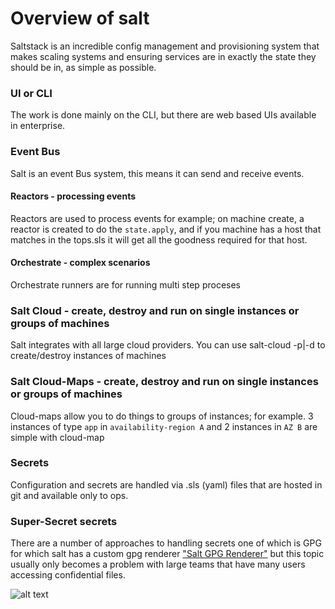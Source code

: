 # Overview of salt

Saltstack is an incredible config management and provisioning system that makes scaling systems and ensuring services are in exactly the state they should be in, as simple as possible.


### UI or CLI
The work is done mainly on the CLI, but there are web based UIs available in enterprise.


### Event Bus
Salt is an event Bus system, this means it can send and receive events.

#### Reactors - processing events
Reactors are used to process events for example; on machine create, a reactor is created to do the `state.apply`, and if you machine has a host that matches in the tops.sls it will get all the goodness required for that host.

#### Orchestrate - complex scenarios
Orchestrate runners are for running multi step proceses

### Salt Cloud - create, destroy and run on single instances or groups of machines
Salt integrates with all large cloud providers. You can use salt-cloud -p|-d to create/destroy instances of machines

### Salt Cloud-Maps - create, destroy and run on single instances or groups of machines
Cloud-maps allow you to do things to groups of instances; for example. 3 instances of type `app` in `availability-region A` and 2 instances in `AZ B` are simple with cloud-map

### Secrets
Configuration and secrets are handled via .sls (yaml) files that are hosted in git and available only to ops.


### Super-Secret secrets
There are a number of approaches to handling secrets one of which is GPG for which salt has a custom gpg renderer ["Salt GPG Renderer"](https://docs.saltstack.com/en/latest/ref/renderers/all/salt.renderers.gpg.html) but this topic usually only becomes a problem with large teams that have many users accessing confidential files.


![alt text](/img/salt-layout.png "Logo Title Text 1")
